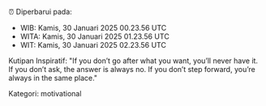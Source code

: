⏰ Diperbarui pada:
- WIB: Kamis, 30 Januari 2025 00.23.56 UTC
- WITA: Kamis, 30 Januari 2025 01.23.56 UTC
- WIT: Kamis, 30 Januari 2025 02.23.56 UTC

Kutipan Inspiratif:
"If you don’t go after what you want, you’ll never have it. If you don’t ask, the answer is always no. If you don’t step forward, you’re always in the same place."


Kategori: motivational

